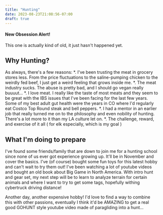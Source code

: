 ```yaml
---
title: "Hunting"
date: 2023-08-23T21:08:56-07:00
draft: true
---
```


#### New Obsession Alert!

This one is actually kind of old, it just hasn't happened yet.

## Why Hunting?
As always, there's a few reasons:
*. I've been trusting the meat in grocery stores less. From the price fluctuations to the saline-pumping chicken to the weirdly fed beef, I just get a weird feeling that grows inside me.
*. The meat industry sucks. The abuse is pretty bad, and I should go vegan really buuuut...
*. I love meat. I really like the taste of most meats and they seem to be great with the IBS issues that I've been facing for the last few years. Some of my best adult gut health were the years in CO where I'd regularly eat Costco Top Round steak and bell peppers.
*. I had a mentor in an earlier job that really turned me on to the philosophy and even nobility of hunting. There's a lot more to it than my LA culture let on.
*. The challenge, reward, and exercise of it all ( for elk especially, which is my goal )

## What I'm doing to prepare
I've found some friends/family that are down to join me for a hunting school since none of us ever got experience growing up. It'll be in November and cover the basics. I've (of course) bought some fun toys for this latest hobby and can't wait to try them out! 
I've been watching a lot of youtube videos and bought an old book about Big Game in North America.
With intro hunt and gear set, my next step will be to learn to analyze terrain for certain animals and where I want to try to get some tags, hopefully withing cybertruck driving distance!

Another day, another expensive hobby! I'd love to find a way to combine this with other passions, eventually I think it'd be AMAZING to get a real good GOHUNT style youtube video made of paragliding into a hunt...